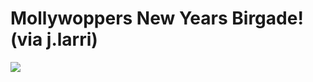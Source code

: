 <!--
id: 104095486
link: http://tumblr.atmos.org/post/104095486/mollywoppers-new-years-birgade-via-j-larri
slug: mollywoppers-new-years-birgade-via-j-larri
date: Wed May 06 2009 01:44:46 GMT-0700 (PDT)
publish: 2009-05-06
tags: 
title: Mollywoppers New Years Birgade! (via j.larri)
-->


Mollywoppers New Years Birgade! (via j.larri)
=============================================

![](http://31.media.tumblr.com/ZyX8Upfynn5bvv73945Vw8Ruo1_400.jpg)


